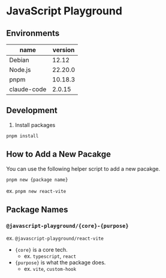 # JavaScript Playground

## Environments

| name        | version |
| ----------- | ------- |
| Debian      | 12.12   |
| Node.js     | 22.20.0 |
| pnpm        | 10.18.3 |
| claude-code | 2.0.15  |

## Development

1. Install packages

```
pnpm install
```

## How to Add a New Pacakge

You can use the following helper script to add a new pacakge.  

```shell
pnpm new {package name}
```

ex. `pnpm new react-vite`

## Package Names

### `@javascript-playground/{core}-{purpose}`

ex. `@javascript-playground/react-vite`

- `{core}` is a core tech.
  - ex. `typescript`, `react`
- `{purpose}` is what the package does.
  - ex. `vite`, `custom-hook`
